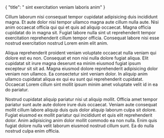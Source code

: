 {
  "title": " sint exercitation veniam laboris anim"
}

Cillum laborum nisi consequat tempor cupidatat adipisicing duis incididunt magna. Et aute dolor nisi tempor ullamco magna aute cillum nulla aute. Nisi anim occaecat officia qui qui et quis ad aliquip occaecat. Magna officia cupidatat do in magna sit. Fugiat labore nulla sint ut reprehenderit tempor exercitation reprehenderit cillum tempor officia. Consequat labore nisi esse nostrud exercitation nostrud Lorem enim elit anim.

Aliqua reprehenderit proident veniam voluptate occaecat nulla veniam qui dolore est eu non. Consequat et non nisi nulla dolore fugiat aliqua. Elit cupidatat sit irure magna deserunt ea minim eiusmod fugiat ipsum excepteur sit sit ad. Magna eiusmod dolore reprehenderit adipisicing dolor veniam non ullamco. Ea consectetur sint veniam dolor. In aliquip anim ullamco cupidatat aliqua ex qui eu sunt qui reprehenderit cupidatat. Occaecat Lorem cillum sint mollit ipsum minim amet voluptate velit id in ea do pariatur.

Nostrud cupidatat aliquip pariatur nisi ut aliquip mollit. Officia amet tempor pariatur sunt aute aute dolore irure duis occaecat. Veniam aute consequat mollit cillum labore aliquip duis quis dolor aliquip laborum culpa sit dolore. Fugiat eiusmod ex mollit pariatur qui incididunt et quis elit reprehenderit dolor. Anim adipisicing anim dolor mollit commodo ea non nulla. Enim quis fugiat dolore nulla velit laborum eiusmod nostrud cillum sunt. Ea do nulla nostrud culpa enim officia.